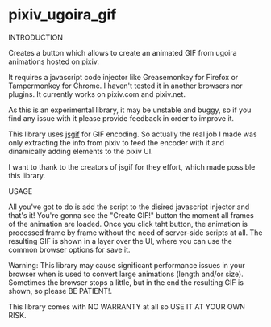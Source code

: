 pixiv_ugoira_gif
================

INTRODUCTION

Creates a button which allows to create an animated GIF from ugoira animations hosted on pixiv.

It requires a javascript code injector like Greasemonkey for Firefox or Tampermonkey for Chrome. I haven't tested it in another browsers nor plugins. It currently works on pixiv.com and pixiv.net.

As this is an experimental library, it may be unstable and buggy, so if you find any issue with it please provide feedback in order to improve it.

This library uses [jsgif](https://github.com/antimatter15/jsgif) for GIF encoding. So actually the real job I made was only extracting the info from pixiv to feed the encoder with it and dinamically adding elements to the pixiv UI.

I want to thank to the creators of jsgif for they effort, which made possible this library.

USAGE

All you've got to do is add the script to the disired javascript injector and that's it! You're gonna see the "Create GIF!" button the moment all frames of the animation are loaded. Once you click taht button, the animation is processed frame by frame without the need of server-side scripts at all. The resulting GIF is shown in a layer over the UI, where you can use the common browser options for save it.

Warning: This library may cause significant performance issues in your browser when is used to convert large animations (length and/or size). Sometimes the browser stops a little, but in the end the resulting GIF is shown, so please BE PATIENT!.

This library comes with NO WARRANTY at all so USE IT AT YOUR OWN RISK.
